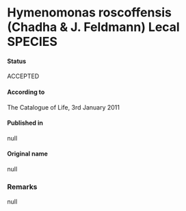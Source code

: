 Hymenomonas roscoffensis (Chadha & J. Feldmann) Lecal SPECIES
=======

#### Status
ACCEPTED

#### According to
The Catalogue of Life, 3rd January 2011

#### Published in
null

#### Original name
null

### Remarks
null